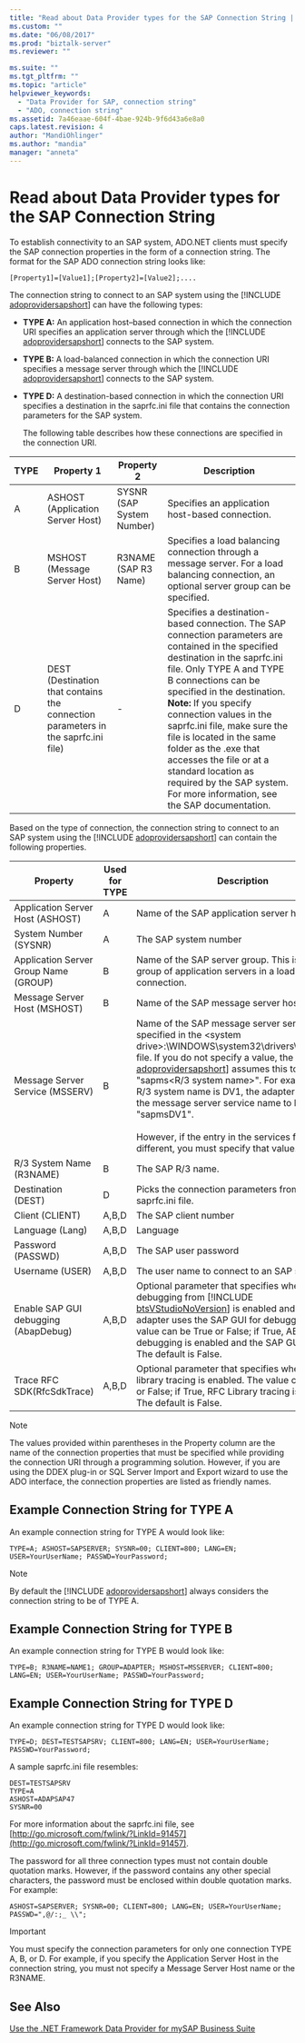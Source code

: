 ```yaml
---
title: "Read about Data Provider types for the SAP Connection String | Microsoft Docs"
ms.custom: ""
ms.date: "06/08/2017"
ms.prod: "biztalk-server"
ms.reviewer: ""

ms.suite: ""
ms.tgt_pltfrm: ""
ms.topic: "article"
helpviewer_keywords: 
  - "Data Provider for SAP, connection string"
  - "ADO, connection string"
ms.assetid: 7a46eaae-604f-4bae-924b-9f6d43a6e8a0
caps.latest.revision: 4
author: "MandiOhlinger"
ms.author: "mandia"
manager: "anneta"
---
```

# Read about Data Provider types for the SAP Connection String
To establish connectivity to an SAP system, ADO.NET clients must specify the SAP connection properties in the form of a connection string. The format for the SAP ADO connection string looks like:  

```  
[Property1]=[Value1];[Property2]=[Value2];....  
```  

 The connection string to connect to an SAP system using the [!INCLUDE [adoprovidersapshort](../../includes/adoprovidersapshort-md.md)] can have the following types:  

- <strong>TYPE A:</strong> An application host–based connection in which the connection URI specifies an application server through which the [!INCLUDE [adoprovidersapshort](../../includes/adoprovidersapshort-md.md)] connects to the SAP system.  

- <strong>TYPE B:</strong> A load-balanced connection in which the connection URI specifies a message server through which the [!INCLUDE [adoprovidersapshort](../../includes/adoprovidersapshort-md.md)] connects to the SAP system.  

- **TYPE D:** A destination-based connection in which the connection URI specifies a destination in the saprfc.ini file that contains the connection parameters for the SAP system.  

  The following table describes how these connections are specified in the connection URI.  

|TYPE|Property 1|Property 2|Description|  
|----------|----------------|----------------|-----------------|  
|A|ASHOST (Application Server Host)|SYSNR (SAP System Number)|Specifies an application host-based connection.|  
|B|MSHOST (Message Server Host)|R3NAME (SAP R3 Name)|Specifies a load balancing connection through a message server. For a load balancing connection, an optional server group can be specified.|  
|D|DEST (Destination that contains the connection parameters in the saprfc.ini file)|-|Specifies a destination-based connection. The SAP connection parameters are contained in the specified destination in the saprfc.ini file. Only TYPE A and TYPE B connections can be specified in the destination. **Note:**  If you specify connection values in the saprfc.ini file, make sure the file is located in the same folder as the .exe that accesses the file or at a standard location as required by the SAP system. For more information, see the SAP documentation.|  

 Based on the type of connection, the connection string to connect to an SAP system using the [!INCLUDE [adoprovidersapshort](../../includes/adoprovidersapshort-md.md)] can contain the following properties.  


|               Property                | Used for TYPE |                                                                                                                                                                                                                                                Description                                                                                                                                                                                                                                                |
|---------------------------------------|---------------|-----------------------------------------------------------------------------------------------------------------------------------------------------------------------------------------------------------------------------------------------------------------------------------------------------------------------------------------------------------------------------------------------------------------------------------------------------------------------------------------------------------|
|   Application Server Host (ASHOST)    |       A       |                                                                                                                                                                                                                                 Name of the SAP application server host.                                                                                                                                                                                                                                  |
|         System Number (SYSNR)         |       A       |                                                                                                                                                                                                                                           The SAP system number                                                                                                                                                                                                                                           |
| Application Server Group Name (GROUP) |       B       |                                                                                                                                                                                              Name of the SAP server group. This is an optional group of application servers in a load balancing connection.                                                                                                                                                                                               |
|     Message Server Host (MSHOST)      |       B       |                                                                                                                                                                                                                                    Name of the SAP message server host                                                                                                                                                                                                                                    |
|    Message Server Service (MSSERV)    |       B       | Name of the SAP message server service as specified in the \<system drive\>:\WINDOWS\system32\drivers\etc\services file. If you do not specify a value, the [!INCLUDE [adoprovidersapshort](../../includes/adoprovidersapshort-md.md)] assumes this to be "sapms\<R/3 system name\>". For example, if the R/3 system name is DV1, the adapter assumes the message server service name to be "sapmsDV1".<br /><br /> However, if the entry in the services file is different, you must specify that value. |
|       R/3 System Name (R3NAME)        |       B       |                                                                                                                                                                                                                                             The SAP R/3 name.                                                                                                                                                                                                                                             |
|          Destination (DEST)           |       D       |                                                                                                                                                                                                                         Picks the connection parameters from the saprfc.ini file.                                                                                                                                                                                                                         |
|            Client (CLIENT)            |     A,B,D     |                                                                                                                                                                                                                                           The SAP client number                                                                                                                                                                                                                                           |
|            Language (Lang)            |     A,B,D     |                                                                                                                                                                                                                                                 Language                                                                                                                                                                                                                                                  |
|           Password (PASSWD)           |     A,B,D     |                                                                                                                                                                                                                                           The SAP user password                                                                                                                                                                                                                                           |
|            Username (USER)            |     A,B,D     |                                                                                                                                                                                                                                 The user name to connect to an SAP system                                                                                                                                                                                                                                 |
| Enable SAP GUI debugging (AbapDebug)  |     A,B,D     |                                                                                      Optional parameter that specifies whether ABAP debugging from [!INCLUDE [btsVStudioNoVersion](../../includes/btsvstudionoversion-md.md)] is enabled and whether the adapter uses the SAP GUI for debugging. The value can be True or False; if True, ABAP debugging is enabled and the SAP GUI is opened. The default is False.                                                                                      |
|      Trace RFC SDK(RfcSdkTrace)       |     A,B,D     |                                                                                                                                                                 Optional parameter that specifies whether RFC library tracing is enabled. The value can be True or False; if True, RFC Library tracing is enabled. The default is False.                                                                                                                                                                  |

> [!NOTE]
>  The values provided within parentheses in the Property column are the name of the connection properties that must be specified while providing the connection URI through a programming solution. However, if you are using the DDEX plug-in or SQL Server Import and Export wizard to use the ADO interface, the connection properties are listed as friendly names.  

## Example Connection String for TYPE A  
 An example connection string for TYPE A would look like:  

```  
TYPE=A; ASHOST=SAPSERVER; SYSNR=00; CLIENT=800; LANG=EN; USER=YourUserName; PASSWD=YourPassword;  
```  

> [!NOTE]
>  By default the [!INCLUDE [adoprovidersapshort](../../includes/adoprovidersapshort-md.md)] always considers the connection string to be of TYPE A.  

## Example Connection String for TYPE B  
 An example connection string for TYPE B would look like:  

```  
TYPE=B; R3NAME=NAME1; GROUP=ADAPTER; MSHOST=MSSERVER; CLIENT=800; LANG=EN; USER=YourUserName; PASSWD=YourPassword;  
```  

## Example Connection String for TYPE D  
 An example connection string for TYPE D would look like:  

```  
TYPE=D; DEST=TESTSAPSRV; CLIENT=800; LANG=EN; USER=YourUserName; PASSWD=YourPassword;  
```  

 A sample saprfc.ini file resembles:  

```  
DEST=TESTSAPSRV  
TYPE=A  
ASHOST=ADAPSAP47  
SYSNR=00  
```  

 For more information about the saprfc.ini file, see [http://go.microsoft.com/fwlink/?LinkId=91457](http://go.microsoft.com/fwlink/?LinkId=91457).  

 The password for all three connection types must not contain double quotation marks. However, if the password contains any other special characters, the password must be enclosed within double quotation marks. For example:  

```  
ASHOST=SAPSERVER; SYSNR=00; CLIENT=800; LANG=EN; USER=YourUserName; PASSWD=",@/:;_ \\";  
```  

> [!IMPORTANT]
>  You must specify the connection parameters for only one connection TYPE A, B, or D. For example, if you specify the Application Server Host in the connection string, you must not specify a Message Server Host name or the R3NAME.  

## See Also  
 [Use the .NET Framework Data Provider for mySAP Business Suite](../../adapters-and-accelerators/adapter-sap/use-the-net-framework-data-provider-for-mysap-business-suite.md)